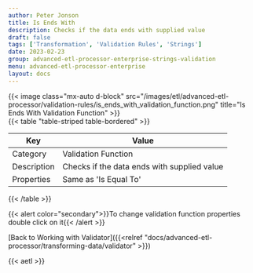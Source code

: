 ```yaml
---
author: Peter Jonson
title: Is Ends With
description: Checks if the data ends with supplied value
draft: false
tags: ['Transformation', 'Validation Rules', 'Strings']
date: 2023-02-23
group: advanced-etl-processor-enterprise-strings-validation
menu: advanced-etl-processor-enterprise
layout: docs
---
```


{{< image class="mx-auto d-block"  src="/images/etl/advanced-etl-processor/validation-rules/is_ends_with_validation_function.png" title="Is Ends With Validation Function" >}}
\
{{< table "table-striped table-bordered" >}}

| Key         | Value                                       |
| ----------- | ------------------------------------------- |
| Category    | Validation Function                         |
| Description | Checks if the data ends with supplied value |
| Properties  | Same as 'Is Equal To'                       |

{{< /table >}}

{{< alert color="secondary">}}To change validation function properties double click on it{{< /alert >}}

[Back to Working with Validator]({{<relref "docs/advanced-etl-processor/transforming-data/validator" >}})

{{< aetl >}}
